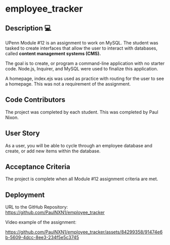 # employee_tracker

## Description 💻

UPenn Module #12 is an assignment to work on MySQL.  The student was tasked to create interfaces that allow the user to interact with databases, called **content management systems (CMS).**

The goal is to create, or program a command-line application with no starter code.  Node.js, Inquirer, and MySQL were used to finalize this application.  

A homepage, index.ejs was used as practice with routing for the user to see a homepage.  This was not a requirement of the assignment. 


## Code Contributors

The project was completed by each student. This was completed by Paul Nixon.


## User Story

As a user, you will be able to cycle through an employee database and create, or add new items within the database. 


## Acceptance Criteria

The project is complete when all Module #12 assignment criteria are met. 


## Deployment

URL to the GitHub Repository:  https://github.com/PaulNXN1/employee_tracker

Video example of the assignment:

https://github.com/PaulNXN1/employee_tracker/assets/84299358/91474e6b-5609-4dcc-8ee3-234f5e5c3745


